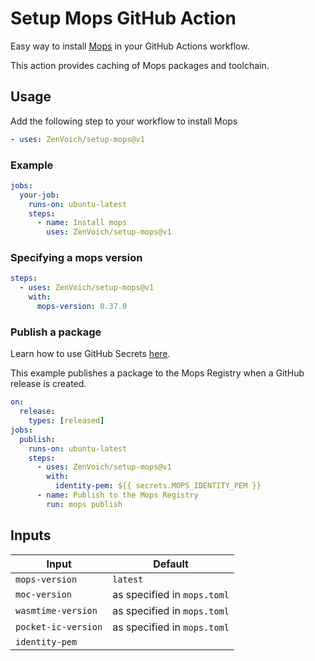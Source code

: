 # Setup Mops GitHub Action

Easy way to install [Mops](https://mops.one) in your GitHub Actions workflow.

This action provides caching of Mops packages and toolchain.

## Usage

Add the following step to your workflow to install Mops

```yaml
- uses: ZenVoich/setup-mops@v1
```

### Example

```yaml
jobs:
  your-job:
    runs-on: ubuntu-latest
    steps:
      - name: Install mops
        uses: ZenVoich/setup-mops@v1
```

### Specifying a mops version

```yaml
steps:
  - uses: ZenVoich/setup-mops@v1
    with:
      mops-version: 0.37.0
```

### Publish a package

Learn how to use GitHub Secrets [here](https://docs.github.com/en/actions/security-guides/using-secrets-in-github-actions?tool=webui).

This example publishes a package to the Mops Registry when a GitHub release is created.

```yaml
on:
  release:
    types: [released]
jobs:
  publish:
    runs-on: ubuntu-latest
    steps:
      - uses: ZenVoich/setup-mops@v1
        with:
          identity-pem: ${{ secrets.MOPS_IDENTITY_PEM }}
      - name: Publish to the Mops Registry
        run: mops publish
```

## Inputs

| Input               | Default
|---------------------|---------------|
| `mops-version`      | `latest`
| `moc-version`       | as specified in `mops.toml`
| `wasmtime-version`  | as specified in `mops.toml`
| `pocket-ic-version` | as specified in `mops.toml`
| `identity-pem`      |               |